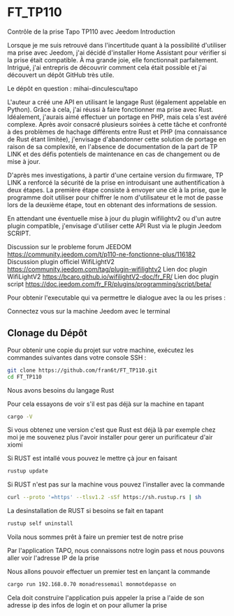 # FT_TP110
Contrôle de la prise Tapo TP110 avec Jeedom
Introduction

Lorsque je me suis retrouvé dans l'incertitude quant à la possibilité d'utiliser ma prise avec Jeedom, j'ai décidé d'installer Home Assistant pour vérifier si la prise était compatible. À ma grande joie, elle fonctionnait parfaitement. Intrigué, j'ai entrepris de découvrir comment cela était possible et j'ai découvert un dépôt GitHub très utile.

Le dépôt en question : mihai-dinculescu/tapo

L'auteur a créé une API en utilisant le langage Rust (également appelable en Python). Grâce à cela, j'ai réussi à faire fonctionner ma prise avec Rust. Idéalement, j'aurais aimé effectuer un portage en PHP, mais cela s'est avéré complexe. Après avoir consacré plusieurs soirées à cette tâche et confronté à des problèmes de hachage différents entre Rust et PHP (ma connaissance de Rust étant limitée), j'envisage d'abandonner cette solution de portage en raison de sa complexité, en l'absence de documentation de la part de TP LINK et des défis potentiels de maintenance en cas de changement ou de mise à jour.

D'après mes investigations, à partir d'une certaine version du firmware, TP LINK a renforcé la sécurité de la prise en introduisant une authentification à deux étapes. La première étape consiste à envoyer une clé à la prise, que le programme doit utiliser pour chiffrer le nom d'utilisateur et le mot de passe lors de la deuxième étape, tout en obtenant des informations de session.

En attendant une éventuelle mise à jour du plugin wifilightv2 ou d'un autre plugin compatible, j'envisage d'utiliser cette API Rust via le plugin Jeedom SCRIPT.

Discussion sur le probleme forum JEEDOM https://community.jeedom.com/t/p110-ne-fonctionne-plus/116182
Discussion plugin officiel WifiLightV2 https://community.jeedom.com/tag/plugin-wifilightv2
Lien doc plugin WifiLightV2 https://bcaro.github.io/wifilightV2-doc/fr_FR/
Lien doc plugin script https://doc.jeedom.com/fr_FR/plugins/programming/script/beta/


Pour obtenir l'executable qui va permettre le dialogue avec la ou les prises :

Connectez vous sur la machine Jeedom avec le terminal

## Clonage du Dépôt

Pour obtenir une copie du projet sur votre machine, exécutez les commandes suivantes dans votre console SSH :

```bash
git clone https://github.com/fran6t/FT_TP110.git
cd FT_TP110
```

Nous avons besoins du langage Rust

Pour cela essayons de voir s'il est pas déjà sur la machine en tapant 

```bash
cargo -V 
```

Si vous obtenez une version c'est que Rust est déjà là par exemple chez moi je me souvenez plus l'avoir installer pour gerer un purificateur d'air xiomi

Si RUST est intallé vous pouvez le mettre çà jour en faisant

```bash
rustup update
```

Si RUST n'est pas sur la machine vous pouvez l'installer avec la commande 

```bash
curl --proto '=https' --tlsv1.2 -sSf https://sh.rustup.rs | sh
```

La desinstallation de RUST si besoins se fait en tapant 
```bash
rustup self uninstall
```

Voila nous sommes prêt à faire un premier test de notre prise

Par l'application TAPO, nous connaissons notre login pass et nous pouvons aller voir l'adresse IP de la prise

Nous allons pouvoir effectuer un premier test en lançant la commande 

```bash
cargo run 192.168.0.70 monadressemail monmotdepasse on
```

Cela doit construire l'application puis appeler la prise a l'aide de son adresse ip des infos de login et on pour allumer la prise








